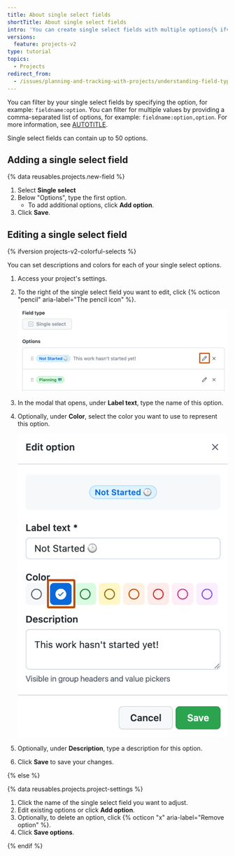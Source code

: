 ```yaml
---
title: About single select fields
shortTitle: About single select fields
intro: 'You can create single select fields with multiple options{% ifversion projects-v2-colorful-selects %}, each with a description and a color,{% endif %} that can be selected from a dropdown menu.'
versions:
  feature: projects-v2
type: tutorial
topics:
  - Projects
redirect_from:
  - /issues/planning-and-tracking-with-projects/understanding-field-types/about-single-select-fields
---
```


You can filter by your single select fields by specifying the option, for example: `fieldname:option`. You can filter for multiple values by providing a comma-separated list of options, for example: `fieldname:option,option`. For more information, see [AUTOTITLE](/issues/planning-and-tracking-with-projects/customizing-views-in-your-project/filtering-projects).

Single select fields can contain up to 50 options.

## Adding a single select field

{% data reusables.projects.new-field %}
1. Select **Single select**
1. Below "Options", type the first option.
   * To add additional options, click **Add option**.
1. Click **Save**.

## Editing a single select field

{% ifversion projects-v2-colorful-selects %}

You can set descriptions and colors for each of your single select options.

1. Access your project's settings.
1. To the right of the single select field you want to edit, click {% octicon "pencil" aria-label="The pencil icon" %}.

   ![Screenshot of the single select options. The pencil icon, by one of the options, is highlighted with an orange outline.](/assets/images/help/projects-v2/edit-single-select.png)

1. In the modal that opens, under **Label text**, type the name of this option.
1. Optionally, under **Color**, select the color you want to use to represent this option.

   ![Screenshot of the modal for editing a single select option. The blue color option is highlighted with an orange outline.](/assets/images/help/projects-v2/edit-single-select-color.png)

1. Optionally, under **Description**, type a description for this option.
1. Click **Save** to save your changes.

{% else %}

{% data reusables.projects.project-settings %}
1. Click the name of the single select field you want to adjust.
1. Edit existing options or click **Add option**.
1. Optionally, to delete an option, click {% octicon "x" aria-label="Remove option" %}.
1. Click **Save options**.

{% endif %}
